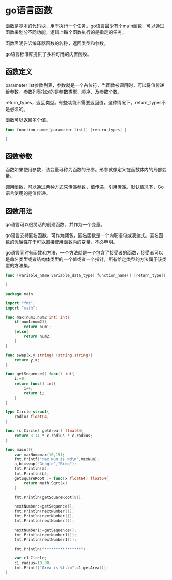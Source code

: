 # go语言函数

函数是基本的代码块，用于执行一个任务。go语言最少有个main函数，可以通过函数来划分不同功能，逻辑上每个函数执行的是指定的任务。

函数声明告诉编译器函数的名称，返回类型和参数。

go语言标准库提供了多种可用的内置函数。

## 函数定义

parameter list参数列表，参数就是一个占位符，当函数被调用时，可以将值传递给参数。参数列表指定的是参数类型、顺序、及参数个数。

return_types，返回类型。有些功能不需要返回值，这种情况下，return_types不是必须的。

函数可以返回多个值。


```go
func function_name([parameter list]) [return_types] {

}
```

## 函数参数

函数如果使用参数，该变量可称为函数的形参。形参就像定义在函数体内的局部变量。

调用函数，可以通过两种方式来传递参数，值传递，引用传递。默认情况下，Go语言使用的是值传递。

## 函数用法

go语言可以很灵活的创建函数，并作为一个变量。

go语言支持匿名函数，可作为闭包，匿名函数是一个内联语句或表达式。匿名函数的优越性在于可以直接使用函数内的变量，不必申明。

go语言同时有函数和方法，一个方法就是一个包含了接受者的函数，接受者可以是命名类型或者结构体类型的一个值或者一个指针，所有给定类型的方法属于该类型的方法集。

```go
func (variable_name variable_data_type) function_name() [return_type]{

}
```

```go
package main 

import "fmt";
import "math";

func max(num1,num2 int) int{
	if(num1>num2){
		return num1;
	}else{
		return num2;
	}
}

func swap(x,y string) (string,string){
	return y,x;
}

func getSequence() func() int{
	i:=0;
	return func() int{
		i++;
		return i;
	}
}

type Circle struct{
	radius float64;
}

func (c Circle) getArea() float64{
	return 3.14 * c.radius * c.radius;
}

func main(){
	var maxNum=max(10,15);
	fmt.Printf("Max Num is %d\n",maxNum);
	a,b:=swap("Google","Bing");
	fmt.Println(a);
	fmt.Println(b);
	getSquareRoot := func(x float64) float64{
		return math.Sqrt(x)
	}

	fmt.Println(getSquareRoot(9));

	nextNumber:=getSequence();
	fmt.Println(nextNumber());
	fmt.Println(nextNumber());
	fmt.Println(nextNumber());

	nextNumber1:=getSequence();
	fmt.Println(nextNumber1());
	fmt.Println(nextNumber1());

	fmt.Println("****************")

	var c1 Circle;
	c1.radius=10.00;
	fmt.Printf("Area is %f.\n",c1.getArea());
}
```